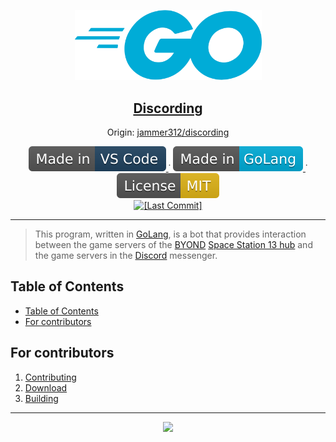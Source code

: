 
<p align="center">
    <img
        src="./.github/static/1200px-Go_Logo_Blue.svg.png"
        width=299
        />
	<h2 align="center">
		<a href="https://github.com/Gesugao-san/infrastructure-template-repository">Discording</a>
	</h2>
	<p align="center">
		Origin:
		<a href="https://github.com/jammer312/discording">
			jammer312/discording
		</a>
	</p>
</p>

<p align="center">
	<!--
		Static Badges
        Generated by: https://shields.io/
	-->
	<a href="https://code.visualstudio.com/">
		<img alt="[Made in VS Code]"
		src="./.github/static/Made_in-VS_Code-1f425f.svg"/>
	</a>˙
	<a href="https://golang.org/">
		<img alt="[Made in GoLang]"
		src="./.github/static/Made in-GoLang-00acd7.svg"/>
	</a>˙
	<a href="https://opensource.org/licenses/MIT">
		<img alt="[License MIT]"
		src="./.github/static/License-MIT-yellow.svg"/>
	</a>
	<br>
	<!--
		Dinamic Badges
		Note: "../.." for escaping "blob/master"
	-->
	<a href="./../../commits/">
		<img alt="[Last Commit]"
		src="https://img.shields.io/github/last-commit/jammer312/discording"/>
	</a>
</p>

---

> This program, written in [GoLang](https://golang.org/), is a bot that provides interaction between the game servers of the [BYOND](http://www.byond.com/) [Space Station 13 hub](http://www.byond.com/games/Exadv1/SpaceStation13) and the game servers in the [Discord](https://discord.com/) messenger.

## Table of Contents

- [Table of Contents](#table-of-contents)
- [For contributors](#for-contributors)

## For contributors

 1. [Contributing](./.github/CONTRIBUTING.md)
 1. [Download](./.github/DOWNLOAD.md)
 1. [Building](./.github/BUILDING.md)

---

<p align="center">
  <img src="https://2ip.io/bar/ip3.gif"/>
</p>
